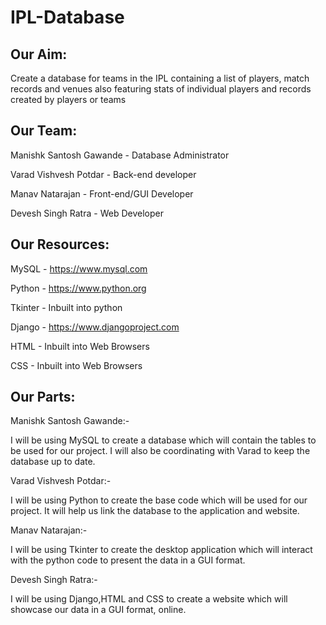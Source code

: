 # IPL-Database

Our Aim:
---------------------
Create a database for teams in the IPL containing a list of players, match records and venues also featuring stats of individual players and records created by players or teams



Our Team:
---------------------
Manishk Santosh Gawande   -     Database Administrator 

Varad Vishvesh Potdar     -     Back-end developer

Manav Natarajan           -     Front-end/GUI Developer

Devesh Singh Ratra        -     Web Developer
 


Our Resources:
---------------------
MySQL    -    https://www.mysql.com

Python   -    https://www.python.org

Tkinter  -    Inbuilt into python

Django   -    https://www.djangoproject.com

HTML     -    Inbuilt into Web Browsers

CSS      -    Inbuilt into Web Browsers



Our Parts:
---------------------

Manishk Santosh Gawande:-

  I will be using MySQL to create a database which will contain the tables to be used for our project. I will also be coordinating with Varad to keep the database up to date.

Varad Vishvesh Potdar:-

  I will be using Python to create the base code which will be used for our project. It will help us link the database to the application and website.


Manav Natarajan:-

  I will be using Tkinter to create the desktop application which will interact with the python code to present the data in a GUI format.


Devesh Singh Ratra:-

  I will be using Django,HTML and CSS to create a website which will showcase our data in a GUI format, online.
